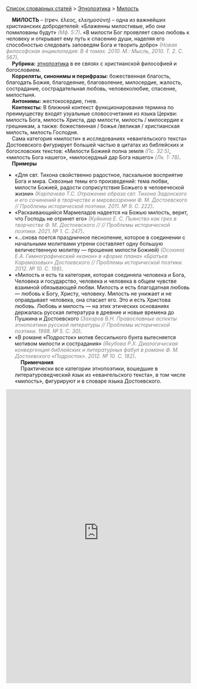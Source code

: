 <style>
st { color: Gray;
  font-style: italic;}
</style>

[Список словарных статей](https://thesaurus-dostoevsky.github.io/Thesaurus/) > [Этнопоэтика](ethnopoe.md) > [Милость](милость.md) 

&nbsp;&nbsp;&nbsp;&nbsp;**МИЛОСТЬ** – (греч. έλεος, ελεημοσύνη) – одна из важнейших христианских добродетелей: «Блаженны милостивые, ибо они помилованы будут» <st>(Мф. 5:7)</st>. «В милости Бог проявляет свою любовь к человеку и открывает ему путь к спасению души, наделяя его способностью следовать заповедям Бога и творить добро» <st>(Новая философская энциклопедия: В 4 томах. 2010. М.: Мысль, 2010. Т. 2. С. 567)</st>.  
&nbsp;&nbsp;&nbsp;&nbsp;**Рубрика:** [этнопоэтика](ethnopoe.md) в ее связях  с христианской философией и богословием.  
&nbsp;&nbsp;&nbsp;&nbsp;**Корреляты, синонимы и перифразы:** божественная благость, благодать Божия, благодеяние, благоволение, милосердие, жалость, сострадание, сострадательная любовь, человеколюбие, спасение, милостыня.  
&nbsp;&nbsp;&nbsp;&nbsp;**Антонимы:** жестокосердие, гнев.  
&nbsp;&nbsp;&nbsp;&nbsp;**Контексты:** В ближний контекст  функционирования термина по преимуществу входят узуальные словосочетания из языка Церкви: милость Бога, милость Христа, дар милости, милость / милосердие к грешникам, а также: божественная / божья /великая / христианская милость, милость Господня.  
&nbsp;&nbsp;&nbsp;&nbsp;Сама категория «милости» в исследованиях «евангельского текста» Достоевского фигурирует большей частью в цитатах из библейских и богословских текстов: «Милости Божией полна земля <st>(Пс. 32:5)</st>, «милость Бога нашего», «милосердный дар Бога нашего» <st>(Лк. 1: 78)</st>.  
&nbsp;&nbsp;&nbsp;&nbsp;**Примеры**  
* «Для свт. Тихона свойственно радостное, пасхальное восприятие Бога и мира. Сквозные темы его произведений: тема любви, милости Божией, радости соприсутствия Божьего в человеческой жизни»  <st>(Карпачева Т.С. Отражение образа свт. Тихона Задонского и его сочинений в творчестве и мировоззрении Ф. М. Достоевского //  Проблемы исторической поэтики.  2011. № 9. С. 222)</st>.
* «Раскаивающийся Мармеладов надеется на Божью милость, верит, что Господь не отринет его»  <st>(Куйкина Е. С. Пьянство как грех в творчестве Ф. М. Достоевского // // Проблемы исторической поэтики.  2021. № 1. С. 247)</st>.
* «…снова поется праздничное песнопение, которое в соединении с начальными молитвами утрени составляет одну большую величественную молитву — прошение милости Божией) <st>(Осокина Е.А. Гимнографический «канон» в «форме плана» «Братьев Карамазовых» Достоевского //  Проблемы исторической поэтики. 2012. № 10. С. 198)</st>.
* «Милость и есть та категория, которая соединяла человека и Бога, Человека и государство, человека и человека в общем чувстве взаимной обязывающей любви. Милость и есть благодатная любовь — любовь к Богу, Христу, человеку. Милость не унижает и не оправдывает человека, она спасает его. Это и есть Христова любовь. Любовь и милость — на этих этических основаниях держалась русская литература в древние и новые времена до Пушкина и Достоевского <st>(Захаров В.Н. Православные аспекты этнопоэтики русской литературы // Проблемы исторической поэтики. 1998. № 5. С. 30)</st>.
* «В романе «Подросток» мотив бессильного бунта вытесняется мотивом  милости и сострадания» <st>(Якубова Р.Х. Диалогическая конвергенция библейских и литературных фабул в романе Ф. М. Достоевского «Подросток». 2012. № 10. С. 182)</st>.  <br>
&nbsp;&nbsp;&nbsp;&nbsp;**Примечания**  
&nbsp;&nbsp;&nbsp;&nbsp;Практически все категории этнопоэтики, вошедшие в литературоведческий язык из «евангельского текста», в том числе «милость», фигурируют и в словаре языка Достоевского.


<iframe src="https://thesaurus-dostoevsky.github.io/nk/милость.html" style="border:0px;width:100%;height:800px" allowfullscreen="true" webkitallowfullscreen="true" mozallowfullscreen="true">
